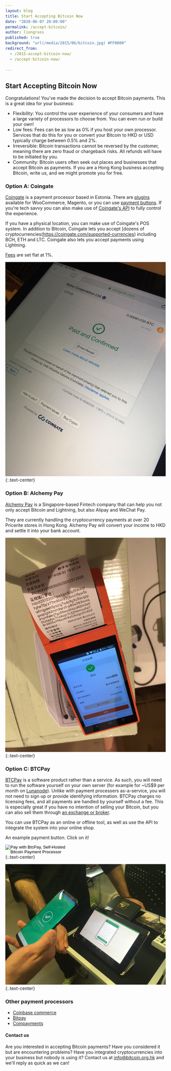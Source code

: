 ```yaml
---
layout: blog
title: Start Accepting Bitcoin Now
date: "2020-06-07 20:00:00"
permalink: /accept-bitcoin/
author: liongrass
published: true
background: "url(/media/2015/06/bitcoin.jpg) #FF0000"
redirect_from:
  - /2015-accept-bitcoin-now/
  - /accept-bitcoin-now/

---
```


## Start Accepting Bitcoin Now

Congratulations! You've made the decision to accept Bitcoin payments. This is a great idea for your business:

- Flexibility: You control the user experience of your consumers and have a large variety of processors to choose from. You can even run or build your own!
- Low fees: Fees can be as low as 0% if you host your own processor. Services that do this for you or convert your Bitcoin to HKD or USD typically charge between 0.5% and 2%.
- Irreversible: Bitcoin transactions cannot be reversed by the customer, meaning there are zero fraud or chargeback risks. All refunds will have to be initiated by you.
- Community: Bitcoin users often seek out places and businesses that accept Bitcoin as payments. If you are a Hong Kong business accepting Bitcoin, write us, and we might promote you for free.

### Option A: Coingate

[Coingate](https://coingate.com/ref/accept-btc) is a payment processor based in Estonia. There are [plugins](https://coingate.com/plugins) available for WooCommerce, Magento, or you can use [payment buttons](https://coingate.com/buttons). If you're tech savvy you can also make use of [Coingate's API](https://developer.coingate.com/) to fully control the experience.

If you have a physical location, you can make use of Coingate's POS system. In addition to Bitcoin, Coingate lets you accept [dozens of cryptocurrencies(https://coingate.com/supported-currencies) including BCH, ETH and LTC. Coingate also lets you accept payments using Lightning.

[Fees](https://coingate.com/pricing) are set flat at 1%.

![Coingate](/media/2020/06/coingate.jpeg)
{:.text-center}

### Option B: Alchemy Pay

[Alchemy Pay](https://www.alchemytech.io/alchemy_english.html) is a Singapore-based Fintech company that can help you not only accept Bitcoin and Lightning, but also Alipay and WeChat Pay.

They are currently handling the cryptocurrency payments at over 20 Pricerite stores in Hong Kong. Alchemy Pay will convert your income to HKD and settle it into your bank account.

![Alchemy](/media/2020/06/alchemy.jpeg)
{:.text-center}

### Option C: BTCPay

[BTCPay](https://btcpayserver.org/) is a software product rather than a service. As such, you will need to run the software yourself on your own server (for example for ~US$9 per month on [Lunanode](https://medium.com/@BtcpayServer/launch-btcpay-server-via-web-interface-and-deploy-full-bitcoin-node-lnd-in-less-than-a-minute-dc8bc6f06a3)). Unlike with payment processers as-a-service, you will not need to sign up or provide identifying information. BTCPay charges no licensing fees, and all payments are handled by yourself without a fee. This is especially great if you have no intention of selling your Bitcoin, but you can also sell them through [an exchange or broker](/buy-bitcoin-in-hong-kong/).

You can use BTCPay as an online or offline tool, as well as use the API to integrate the system into your online shop.

An example payment button. Click on it!

<form method="POST" action="https://btcpay.bitcoin.org.hk/api/v1/invoices">
    <input type="hidden" name="storeId" value="5fv2Vt5WEuLYBzkhFiaDN4r6xy6JdNqTbi3m1mG4ngFa" />
    <input type="hidden" name="price" value="10" />
    <input type="hidden" name="currency" value="USD" />
    <input type="hidden" name="browserRedirect" value="https://www.bitcoin.org.hk/lightning/" />
    <input type="hidden" name="notifyEmail" value="btcpay@bitcoin.org.hk" />
    <input type="image" src="https://btcpay.bitcoin.org.hk/img/paybutton/pay.png" name="submit" style="width:209px" alt="Pay with BtcPay, Self-Hosted Bitcoin Payment Processor">
</form>
{:.text-center}

![BTCPay](/media/2020/06/btcpay.jpeg)
{:.text-center}

### Other payment processors

- [Coinbase commerce](https://commerce.coinbase.com/)
- [Bitpay](https://bitpay.com/)
- [Coinpayments](https://www.coinpayments.net/index.php)

#### Contact us

Are you interested in accepting Bitcoin payments? Have you considered it but are encountering problems? Have you integrated cryptocurrencies into your business but nobody is using it? Contact us at [info@bitcoin.org.hk](mailto:info@bitcoin.org.hk) and we'll reply as quick as we can!
